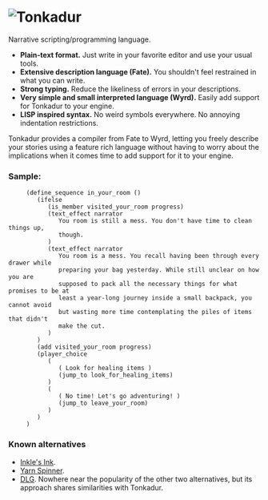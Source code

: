 # ![Tonkadur](https://tonkadur.of.tacticians.online/images/tonkadur_logo_black_as_path.svg)
Narrative scripting/programming language.

 * **Plain-text format.** Just write in your favorite editor and use your usual tools.
 * **Extensive description language (Fate).** You shouldn't feel restrained in what you can write.
 * **Strong typing.** Reduce the likeliness of errors in your descriptions.
 * **Very simple and small interpreted language (Wyrd).** Easily add support for Tonkadur to your engine.
 * **LISP inspired syntax.** No weird symbols everywhere. No annoying indentation restrictions.

Tonkadur provides a compiler from Fate to Wyrd, letting you freely describe
your stories using a feature rich language without having to worry about the
implications when it comes time to add support for it to your engine.

### Sample:
         (define_sequence in_your_room ()
            (ifelse
               (is_member visited_your_room progress)
               (text_effect narrator
                  You room is still a mess. You don't have time to clean things up,
                  though.
               )
               (text_effect narrator
                  You room is a mess. You recall having been through every drawer while
                  preparing your bag yesterday. While still unclear on how you are
                  supposed to pack all the necessary things for what promises to be at
                  least a year-long journey inside a small backpack, you cannot avoid
                  but wasting more time contemplating the piles of items that didn't
                  make the cut.
               )
            )
            (add visited_your_room progress)
            (player_choice
               (
                  ( Look for healing items )
                  (jump_to look_for_healing_items)
               )
               (
                  ( No time! Let's go adventuring! )
                  (jump_to leave_your_room)
               )
            )
         )

### Known alternatives
* [Inkle's Ink](https://www.inklestudios.com/ink/).
* [Yarn Spinner](https://yarnspinner.dev/).
* [DLG](https://github.com/iLambda/language-dlg). Nowhere near the popularity of
the other two alternatives, but its approach shares similarities with Tonkadur.
